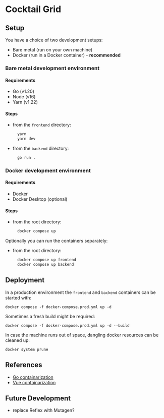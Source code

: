 # Cocktail Grid

## Setup

You have a choice of two development setups:
- Bare metal (run on your own machine)
- Docker (run in a Docker container) - **recommended**

### Bare metal development environment

#### Requirements

- Go (v1.20)
- Node (v16)
- Yarn (v1.22)

#### Steps

- from the `frontend` directory:
  ```bash
    yarn
    yarn dev
  ```

- from the `backend` directory:
  ```bash
    go run .
  ```

### Docker development environment

#### Requirements

- Docker
- Docker Desktop (optional)

#### Steps

- from the root directory:
  ```bash
    docker compose up
  ```

Optionally you can run the containers separately:
- from the root directory:
  ```bash
    docker compose up frontend
    docker compose up backend
  ```

## Deployment

In a production environment the `frontend` and `backend` containers can be started with:
```
docker compose -f docker-compose.prod.yml up -d
```

Sometimes a fresh build might be required:
```
docker compose -f docker-compose.prod.yml up -d --build
```

In case the machine runs out of space, dangling docker resources can be cleaned up:
```
docker system prune
```

## References

- [Go containarization](https://karol-filipczuk.medium.com/development-environment-for-web-app-with-containers-docker-vue-js-go-part-1-b0f4d663bd64)
- [Vue containarization](https://karol-filipczuk.medium.com/development-environment-for-web-app-with-containers-docker-vue-js-go-part-2-25f059d88cb8)

## Future Development

- replace Reflex with Mutagen?